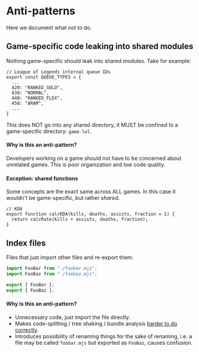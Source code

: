 # Anti-patterns

Here we document what not to do.

## Game-specific code leaking into shared modules

Nothing game-specific should leak into shared modules. Take for example:

```
// League of Legends internal queue IDs
export const QUEUE_TYPES = {
  ...
  420: "RANKED_SOLO",
  430: "NORMAL",
  440: "RANKED_FLEX",
  450: "ARAM",
  ...
}
```

This does NOT go into any shared directory, it MUST be confined to a game-specific directory: `game-lol`.

#### Why is this an anti-pattern?

Developers working on a game should not have to be concerned about unrelated games. This is poor organization and low code quality.

#### Exception: shared functions

Some concepts are the exact same across ALL games. In this case it wouldn't be game-specific, but rather _shared_.

```
// KDA
export function calcKDA(kills, deaths, assists, fraction = 1) {
  return calcRate(kills + assists, deaths, fraction);
}
```

## Index files

Files that just import other files and re-export them:

```js
import FooBar from "./foobar.mjs";
import FooBaz from "./foobaz.mjs";

export { FooBar };
export { FooBaz };
```

#### Why is this an anti-pattern?

- Unnecessary code, just import the file directly.
- Makes code-splitting / tree shaking / bundle analysis [harder to do correctly](https://esbuild.github.io/api/#manual-tree-shaking-annotations).
- Introduces possibility of renaming things for the sake of renaming, i.e. a file may be called `foobar.mjs` but exported as `FooBaz`, causes confusion.
